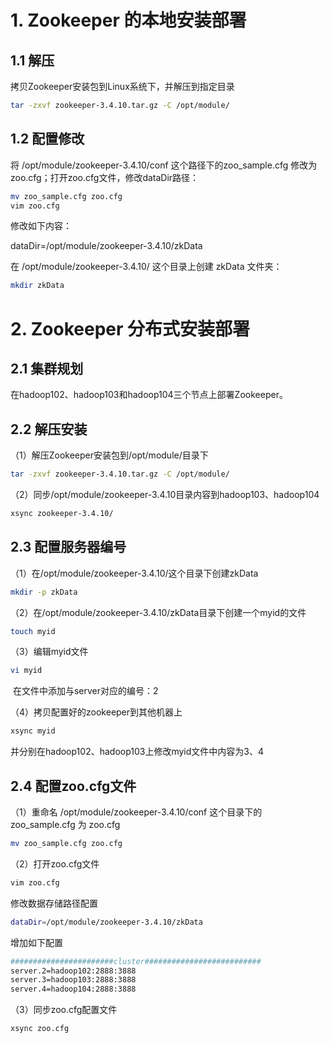 # 1. Zookeeper 的本地安装部署



## 1.1 解压

拷贝Zookeeper安装包到Linux系统下，并解压到指定目录

```bash
tar -zxvf zookeeper-3.4.10.tar.gz -C /opt/module/
```



## 1.2 配置修改

将 /opt/module/zookeeper-3.4.10/conf 这个路径下的zoo_sample.cfg 修改为 zoo.cfg；打开zoo.cfg文件，修改dataDir路径：

```bash
mv zoo_sample.cfg zoo.cfg
vim zoo.cfg
```

修改如下内容：

dataDir=/opt/module/zookeeper-3.4.10/zkData

在 /opt/module/zookeeper-3.4.10/ 这个目录上创建 zkData 文件夹：

```bash
mkdir zkData
```



# 2. Zookeeper 分布式安装部署



## 2.1 集群规划

在hadoop102、hadoop103和hadoop104三个节点上部署Zookeeper。



## 2.2 解压安装

（1）解压Zookeeper安装包到/opt/module/目录下

```bash
tar -zxvf zookeeper-3.4.10.tar.gz -C /opt/module/
```

（2）同步/opt/module/zookeeper-3.4.10目录内容到hadoop103、hadoop104

```bash
xsync zookeeper-3.4.10/
```



## 2.3 配置服务器编号

（1）在/opt/module/zookeeper-3.4.10/这个目录下创建zkData

```bash
mkdir -p zkData
```

（2）在/opt/module/zookeeper-3.4.10/zkData目录下创建一个myid的文件

```bash
touch myid
```

（3）编辑myid文件

```bash
vi myid
```

​    在文件中添加与server对应的编号：2

（4）拷贝配置好的zookeeper到其他机器上

```bash
xsync myid
```

并分别在hadoop102、hadoop103上修改myid文件中内容为3、4



## 2.4 配置zoo.cfg文件

（1）重命名 /opt/module/zookeeper-3.4.10/conf 这个目录下的 zoo_sample.cfg 为 zoo.cfg

```bash
mv zoo_sample.cfg zoo.cfg
```

（2）打开zoo.cfg文件

```bash
vim zoo.cfg
```

修改数据存储路径配置

```bash
dataDir=/opt/module/zookeeper-3.4.10/zkData
```

增加如下配置

```bash
#######################cluster##########################
server.2=hadoop102:2888:3888
server.3=hadoop103:2888:3888
server.4=hadoop104:2888:3888
```

（3）同步zoo.cfg配置文件

```bash
xsync zoo.cfg
```

